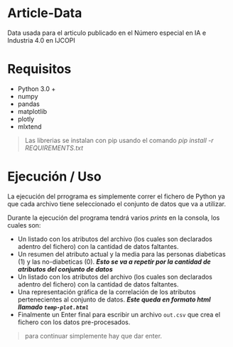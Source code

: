 # Article-Data
Data usada para el articulo publicado en el Número especial en IA e Industria 4.0 en IJCOPI
# Requisitos
- Python 3.0 +
- numpy
- pandas
- matplotlib
- plotly
- mlxtend
> Las librerias se instalan con pip usando el comando *pip install -r REQUIREMENTS.txt*
# Ejecución / Uso
La ejecución del prrograma es simplemente correr el fichero de Python ya que cada archivo tiene seleccionado el conjunto de datos que va a utilizar.

Durante la ejecución del programa tendrá varios *prints* en la consola, los cuales son:
- Un listado con los atributos del archivo (los cuales son declarados adentro del fichero) con la cantidad de datos faltantes.
- Un resumen del atributo actual y la media para las personas diabeticas (1) y las no-diabeticas (0). ***Esto se va a repetir por la cantidad de atributos del conjunto de datos***
- Un listado con los atributos del archivo (los cuales son declarados adentro del fichero) con la cantidad de datos faltantes.
- Una representación gráfica de la correlación de los atributos pertenecientes al conjunto de datos. ***Este queda en formato html llamado ```temp-plot.html```*** 
- Finalmente un Enter final para escribir un archivo ```out.csv``` que crea el fichero con los datos pre-procesados.
> para continuar simplemente hay que dar enter.

